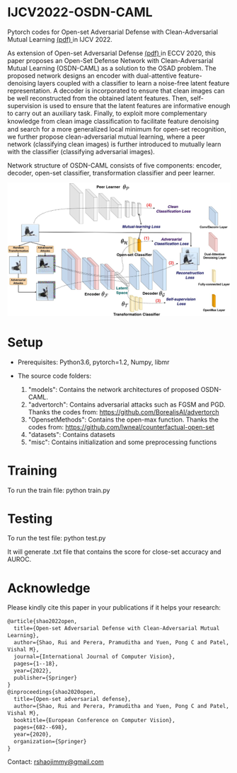 # IJCV2022-OSDN-CAML
Pytorch codes for Open-set Adversarial Defense with Clean-Adversarial Mutual Learning <a href=https://arxiv.org/pdf/2202.05953.pdf> (pdf) </a> in IJCV 2022.


As extension of Open-set Adversarial Defense <a href=https://www.ecva.net/papers/eccv_2020/papers_ECCV/papers/123620664.pdf> (pdf) </a> in ECCV 2020, this paper proposes an Open-Set Defense Network with Clean-Adversarial Mutual Learning (OSDN-CAML) as a solution to the OSAD problem. The proposed network designs an encoder with dual-attentive feature-denoising layers coupled with a classifier to learn a noise-free latent feature representation. A decoder is incorporated to ensure that clean images can be well reconstructed from the obtained latent features. Then, self-supervision is used to ensure that the latent features are informative enough to carry out an auxiliary task. Finally, to exploit more complementary knowledge from clean image classiﬁcation to facilitate feature denoising and search for a more generalized local minimum for open-set recognition, we further propose clean-adversarial mutual learning, where a peer network (classifying clean images) is further introduced to mutually learn with the classifier (classifying adversarial images).

Network structure of OSDN-CAML consists of five components: encoder, decoder, open-set classifier, transformation classifier and peer learner.

<img src="IJCV2022.jpg" width="700">

# Setup

* Prerequisites: Python3.6, pytorch=1.2, Numpy, libmr

* The source code folders:

  1. "models": Contains the network architectures of proposed OSDN-CAML. 
  2. "advertorch": Contains adversarial attacks such as FGSM and PGD. Thanks the codes from: https://github.com/BorealisAI/advertorch
  3. "OpensetMethods": Contains the open-max function. Thanks the codes from: https://github.com/lwneal/counterfactual-open-set
  4. "datasets": Contains datasets
  5. "misc": Contains initialization and some preprocessing functions
  
# Training

To run the train file: python train.py

# Testing

To run the test file: python test.py

It will generate .txt file that contains the score for close-set accuracy and AUROC.

# Acknowledge
Please kindly cite this paper in your publications if it helps your research:
```
@article{shao2022open,
  title={Open-set Adversarial Defense with Clean-Adversarial Mutual Learning},
  author={Shao, Rui and Perera, Pramuditha and Yuen, Pong C and Patel, Vishal M},
  journal={International Journal of Computer Vision},
  pages={1--18},
  year={2022},
  publisher={Springer}
}
@inproceedings{shao2020open,
  title={Open-set adversarial defense},
  author={Shao, Rui and Perera, Pramuditha and Yuen, Pong C and Patel, Vishal M},
  booktitle={European Conference on Computer Vision},
  pages={682--698},
  year={2020},
  organization={Springer}
}
```

Contact: rshaojimmy@gmail.com
